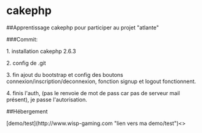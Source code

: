 # cakephp

##Apprentissage cakephp pour participer au projet "atlante"

###Commit:
<p>1. installation cakephp 2.6.3</p>
<p>2. config de .git</p>
<p>3. fin ajout du bootstrap et config des boutons connexion/inscription/deconnexion, fonction signup et logout fonctionnent.</p>
<p>4. finis l'auth, (pas le renvoie de mot de pass car pas de serveur mail présent),  je passe l'autorisation.</p>

##Hébergement
<p>[demo/test](http://www.wisp-gaming.com "lien vers ma demo/test")<></p>
